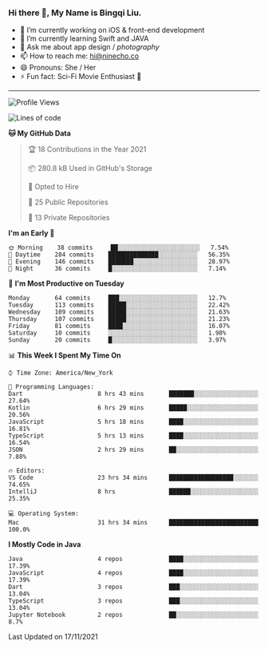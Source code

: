 ### Hi there 👋, My Name is Bingqi Liu.

- 🔭 I’m currently working on iOS & front-end development
- 🌱 I’m currently learning Swift and JAVA
- 💬 Ask me about app design / *photography*
- 📫 How to reach me: hi@ninecho.co
- 😄 Pronouns: She / Her
- ⚡ Fun fact: Sci-Fi Movie Enthusiast 🚀

---

<!--START_SECTION:waka-->
![Profile Views](http://img.shields.io/badge/Profile%20Views-0-blue)

![Lines of code](https://img.shields.io/badge/From%20Hello%20World%20I%27ve%20Written-3.1%20million%20lines%20of%20code-blue)

**🐱 My GitHub Data** 

> 🏆 18 Contributions in the Year 2021
 > 
> 📦 280.8 kB Used in GitHub's Storage 
 > 
> 💼 Opted to Hire
 > 
> 📜 25 Public Repositories 
 > 
> 🔑 13 Private Repositories  
 > 
**I'm an Early 🐤** 

```text
🌞 Morning    38 commits     ██░░░░░░░░░░░░░░░░░░░░░░░   7.54% 
🌆 Daytime    284 commits    ██████████████░░░░░░░░░░░   56.35% 
🌃 Evening    146 commits    ███████░░░░░░░░░░░░░░░░░░   28.97% 
🌙 Night      36 commits     █░░░░░░░░░░░░░░░░░░░░░░░░   7.14%

```
📅 **I'm Most Productive on Tuesday** 

```text
Monday       64 commits     ███░░░░░░░░░░░░░░░░░░░░░░   12.7% 
Tuesday      113 commits    █████░░░░░░░░░░░░░░░░░░░░   22.42% 
Wednesday    109 commits    █████░░░░░░░░░░░░░░░░░░░░   21.63% 
Thursday     107 commits    █████░░░░░░░░░░░░░░░░░░░░   21.23% 
Friday       81 commits     ████░░░░░░░░░░░░░░░░░░░░░   16.07% 
Saturday     10 commits     ░░░░░░░░░░░░░░░░░░░░░░░░░   1.98% 
Sunday       20 commits     █░░░░░░░░░░░░░░░░░░░░░░░░   3.97%

```


📊 **This Week I Spent My Time On** 

```text
⌚︎ Time Zone: America/New_York

💬 Programming Languages: 
Dart                     8 hrs 43 mins       ███████░░░░░░░░░░░░░░░░░░   27.64% 
Kotlin                   6 hrs 29 mins       █████░░░░░░░░░░░░░░░░░░░░   20.56% 
JavaScript               5 hrs 18 mins       ████░░░░░░░░░░░░░░░░░░░░░   16.81% 
TypeScript               5 hrs 13 mins       ████░░░░░░░░░░░░░░░░░░░░░   16.54% 
JSON                     2 hrs 29 mins       ██░░░░░░░░░░░░░░░░░░░░░░░   7.88%

🔥 Editors: 
VS Code                  23 hrs 34 mins      ██████████████████░░░░░░░   74.65% 
IntelliJ                 8 hrs               ██████░░░░░░░░░░░░░░░░░░░   25.35%

💻 Operating System: 
Mac                      31 hrs 34 mins      █████████████████████████   100.0%

```

**I Mostly Code in Java** 

```text
Java                     4 repos             ████░░░░░░░░░░░░░░░░░░░░░   17.39% 
JavaScript               4 repos             ████░░░░░░░░░░░░░░░░░░░░░   17.39% 
Dart                     3 repos             ███░░░░░░░░░░░░░░░░░░░░░░   13.04% 
TypeScript               3 repos             ███░░░░░░░░░░░░░░░░░░░░░░   13.04% 
Jupyter Notebook         2 repos             ██░░░░░░░░░░░░░░░░░░░░░░░   8.7%

```



 Last Updated on 17/11/2021
<!--END_SECTION:waka-->
